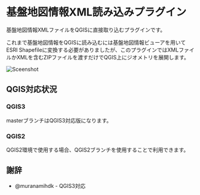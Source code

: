 # 基盤地図情報XML読み込みプラグイン

基盤地図情報XMLファイルをQGISに直接取り込むプラグインです。

これまで基盤地図情報をQGISに読み込むには基盤地図情報ビューアを用いてESRI Shapefileに変換する必要がありましたが、このプラグインではXMLファイルかXMLを含むZIPファイルを渡すだけでQGIS上にジオメトリを展開します。

![Sceenshot](help/source/_static/img/FGDLoader-Archive.png)


## QGIS対応状況

### QGIS3

masterブランチはQGIS3対応版になります。

### QGIS2

QGIS2環境で使用する場合、QGIS2ブランチを使用することで利用できます。

## 謝辞

* @muranamihdk - QGIS3対応


